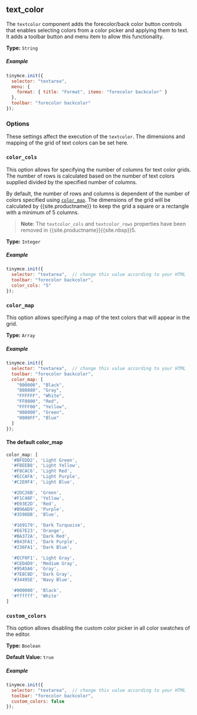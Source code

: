 ## text_color

The `textcolor` component adds the forecolor/back color button controls that enables selecting colors from a color picker and applying them to text. It adds a toolbar button and menu item to allow this functionality.

**Type:** `String`

##### Example

```js
tinymce.init({
  selector: "textarea",
  menu: {
    format: { title: "Format", items: "forecolor backcolor" }
  },
  toolbar: "forecolor backcolor"
});
```

### Options

These settings affect the execution of the `textcolor`. The dimensions and mapping of the grid of text colors can be set here.

### `color_cols`

This option allows for specifying the number of columns for text color grids. The number of rows is calculated based on the number of text colors supplied divided by the specified number of columns. 

By default, the number of rows and columns is dependent of the number of colors specified using [`color_map`](#color_map). The dimensions of the grid will be calculated by {{site.productname}} to keep the grid a square or a rectangle with a minimum of 5 columns. 

> **Note**: The `textcolor_cols` and `textcolor_rows` properties have been removed in {{site.productname}}{{site.nbsp}}5.

**Type:** `Integer`

##### Example

```js
tinymce.init({
  selector: "textarea",  // change this value according to your HTML
  toolbar: "forecolor backcolor",
  color_cols: "5"
});
```

### `color_map`

This option allows specifying a map of the text colors that will appear in the grid.

**Type:** `Array`

##### Example

```js
tinymce.init({
  selector: "textarea",  // change this value according to your HTML
  toolbar: "forecolor backcolor",
  color_map: [
    "000000", "Black",
    "808080", "Gray",
    "FFFFFF", "White",
    "FF0000", "Red",
    "FFFF00", "Yellow",
    "008000", "Green",
    "0000FF", "Blue"
  ]
});
```

#### The default color_map

```js
color_map: [
  '#BFEDD2', 'Light Green',
  '#FBEEB8', 'Light Yellow',
  '#F8CAC6', 'Light Red',
  '#ECCAFA', 'Light Purple',
  '#C2E0F4', 'Light Blue',

  '#2DC26B', 'Green',
  '#F1C40F', 'Yellow',
  '#E03E2D', 'Red',
  '#B96AD9', 'Purple',
  '#3598DB', 'Blue',

  '#169179', 'Dark Turquoise',
  '#E67E23', 'Orange',
  '#BA372A', 'Dark Red',
  '#843FA1', 'Dark Purple',
  '#236FA1', 'Dark Blue',

  '#ECF0F1', 'Light Gray',
  '#CED4D9', 'Medium Gray',
  '#95A5A6', 'Gray',
  '#7E8C8D', 'Dark Gray',
  '#34495E', 'Navy Blue',

  '#000000', 'Black',
  '#ffffff', 'White'
]
```

### `custom_colors`

This option allows disabling the custom color picker in all color swatches of the editor.

**Type:** `Boolean`

**Default Value:** `true`

##### Example

```js
tinymce.init({
  selector: "textarea",  // change this value according to your HTML
  toolbar: "forecolor backcolor",
  custom_colors: false
});
```
